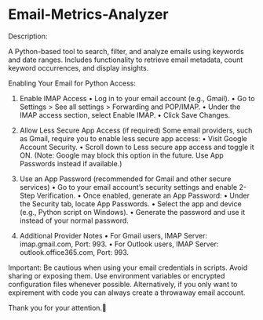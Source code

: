 # Email-Metrics-Analyzer
Description:

A Python-based tool to search, filter, and analyze emails using keywords and date ranges. Includes functionality to retrieve email metadata, count keyword occurrences, and display insights.



Enabling Your Email for Python Access:
1. Enable IMAP Access
• Log in to your email account (e.g., Gmail).
• Go to Settings > See all settings > Forwarding and POP/IMAP.
• Under the IMAP access section, select Enable IMAP.
• Click Save Changes.

2. Allow Less Secure App Access (if required)
Some email providers, such as Gmail, require you to enable less secure app access:
• Visit Google Account Security.
• Scroll down to Less secure app access and toggle it ON.
(Note: Google may block this option in the future. Use App Passwords instead if available.)

3. Use an App Password (recommended for Gmail and other secure services)
• Go to your email account’s security settings and enable 2-Step Verification.
• Once enabled, generate an App Password:
  • Under the Security tab, locate App Passwords.
  • Select the app and device (e.g., Python script on Windows).
  • Generate the password and use it instead of your normal password.

4. Additional Provider Notes
• For Gmail users, IMAP Server: imap.gmail.com, Port: 993.
• For Outlook users, IMAP Server: outlook.office365.com, Port: 993.

Important: Be cautious when using your email credentials in scripts. Avoid sharing or exposing them. Use environment variables or encrypted configuration files whenever possible. Alternatively, if you only want to expirement with code you can always create a throwaway email account.

Thank you for your attention.🙏

   
